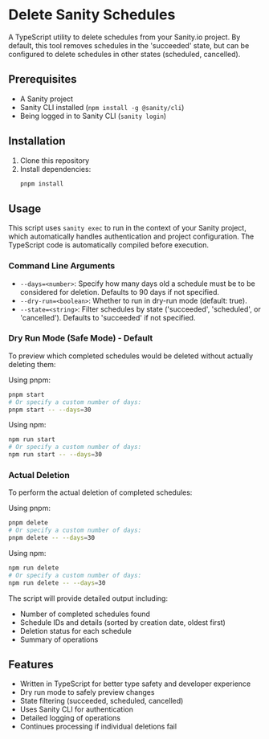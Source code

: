 # Delete Sanity Schedules

A TypeScript utility to delete schedules from your Sanity.io project. By default, this tool removes schedules in the 'succeeded' state, but can be configured to delete schedules in other states (scheduled, cancelled).

## Prerequisites

- A Sanity project
- Sanity CLI installed (`npm install -g @sanity/cli`)
- Being logged in to Sanity CLI (`sanity login`)

## Installation

1. Clone this repository
2. Install dependencies:
   ```bash
   pnpm install
   ```

## Usage

This script uses `sanity exec` to run in the context of your Sanity project, which automatically handles authentication and project configuration. The TypeScript code is automatically compiled before execution.

### Command Line Arguments

- `--days=<number>`: Specify how many days old a schedule must be to be considered for deletion. Defaults to 90 days if not specified.
- `--dry-run=<boolean>`: Whether to run in dry-run mode (default: true).
- `--state=<string>`: Filter schedules by state ('succeeded', 'scheduled', or 'cancelled'). Defaults to 'succeeded' if not specified.

### Dry Run Mode (Safe Mode) - Default
To preview which completed schedules would be deleted without actually deleting them:

Using pnpm:
```bash
pnpm start
# Or specify a custom number of days:
pnpm start -- --days=30
```

Using npm:
```bash
npm run start
# Or specify a custom number of days:
npm run start -- --days=30
```

### Actual Deletion
To perform the actual deletion of completed schedules:

Using pnpm:
```bash
pnpm delete
# Or specify a custom number of days:
pnpm delete -- --days=30
```

Using npm:
```bash
npm run delete
# Or specify a custom number of days:
npm run delete -- --days=30
```

The script will provide detailed output including:
- Number of completed schedules found
- Schedule IDs and details (sorted by creation date, oldest first)
- Deletion status for each schedule
- Summary of operations

## Features

- Written in TypeScript for better type safety and developer experience
- Dry run mode to safely preview changes
- State filtering (succeeded, scheduled, cancelled)
- Uses Sanity CLI for authentication
- Detailed logging of operations
- Continues processing if individual deletions fail